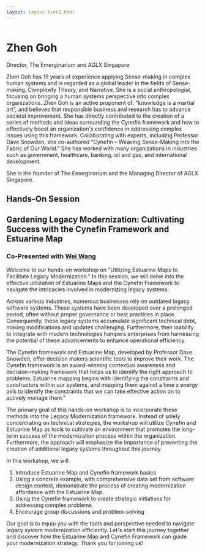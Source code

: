 ```yaml
---
layout: layout-tier2.html
---
```

<div class="container section featured-speaker">
   <div class="row">
     <div class="col-xs-12 col-sm-2 new-img-container">
       <img class="new-speaker-page-img zhen-goh" />
       </div>
     <div class="col-xs-12 col-sm-10 copy-container">
       <h1 class="speaker-header">Zhen Goh</h1>
       <span class="speaker-subtitle">Director, The Emerginarium and AGLX Singapore</span>
       <p></p>
       <p>Zhen Goh has 15 years of experience applying Sense-making in complex human systems and is regarded as a global leader in the fields of Sense-making, Complexity Theory, and Narrative. She is a social anthropologist, focusing on bringing a human systems perspective into complex organizations. Zhen Goh is an active proponent of: “knowledge is a martial art”, and believes that responsible business and research has to advance societal improvement. She has directly contributed to the creation of a series of methods and ideas surrounding the Cynefin framework and how to effectively boost an organization's confidence in addressing complex issues using this framework. Collaborating with experts, including Professor Dave Snowden, she co-authored "Cynefin – Weaving Sense-Making into the Fabric of Our World." She has worked with many organizations in industries such as government, healthcare, banking, oil and gas, and international development.</p>
        <p>She is the founder of The Emerginarium and the Managing Director of AGLX Singapore.</p>
       <h2>Hands-On Session</h2>
       <h2 class="gold">Gardening Legacy Modernization: Cultivating Success with the Cynefin Framework and Estuarine Map</h2>
       <h3>Co-Presented with <a href="wei-wang.html">Wei Wang</a></h3>
       <p>Welcome to our hands-on workshop on "Utilizing Estuarine Maps to Facilitate Legacy Modernization." In this session, we will delve into the effective utilization of Estuarine Maps and the Cynefin Framework to navigate the intricacies involved in modernizing legacy systems.
        <p>Across various industries, numerous businesses rely on outdated legacy software systems. These systems have been developed over a prolonged period, often without proper governance or best practices in place. Consequently, these legacy systems accumulate significant technical debt, making modifications and updates challenging. Furthermore, their inability to integrate with modern technologies hampers enterprises from harnessing the potential of these advancements to enhance operational efficiency.</p>
        <p>The Cynefin framework and Estuarine Map, developed by Professor Dave Snowden, offer decision makers scientific tools to improve their work. The Cynefin framework is an award-winning contextual awareness and decision-making framework that helps us to identify the right approach to problems. Estuarine mapping begins with identifying the constraints and constructors within our systems, and mapping them against a time x energy axis to identify the constraints that we can take effective action on to actively manage them."</p>
        <p>The primary goal of this hands-on workshop is to incorporate these methods into the Legacy Modernization framework. Instead of solely concentrating on technical strategies, the workshop will utilize Cynefin and Estuarine Map as tools to cultivate an environment that promotes the long-term success of the modernization process within the organization. Furthermore, the approach will emphasize the importance of preventing the creation of additional legacy systems throughout this journey.</p>
        <p>In this workshop, we will:
        <ol type ="1">
        <li>Introduce Estuarine Map and Cynefin framework basics</li>
        <li>Using a concrete example, with comprehensive data set from software design context, demonstrate the process of creating modernization affordance with the Estuarine Map.</li>
        <li>Using the Cynefin framework to create strategic initiatives for addressing complex problems.</li>
        <li>Encourage group discussions and problem-solving</li>
        </ol>
        <p>Our goal is to equip you with the tools and perspective needed to navigate legacy system modernization efficiently. Let's start this journey together and discover how the Estuarine Map and  Cynefin Framework can guide your modernization strategy. Thank you for joining us!</p>
     </div>
   </div>
 </div>